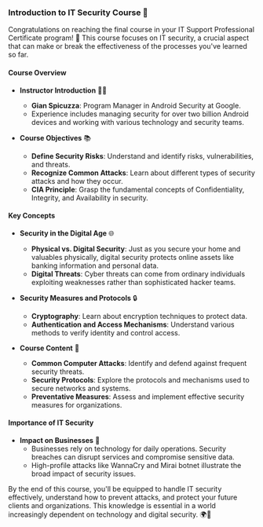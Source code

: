 ### Introduction to IT Security Course 🔐

Congratulations on reaching the final course in your IT Support Professional Certificate program! 🎉 This course focuses on IT security, a crucial aspect that can make or break the effectiveness of the processes you've learned so far.

#### Course Overview

- **Instructor Introduction** 🧑‍🏫
  - **Gian Spicuzza**: Program Manager in Android Security at Google. 
  - Experience includes managing security for over two billion Android devices and working with various technology and security teams.

- **Course Objectives** 📚
  - **Define Security Risks**: Understand and identify risks, vulnerabilities, and threats.
  - **Recognize Common Attacks**: Learn about different types of security attacks and how they occur.
  - **CIA Principle**: Grasp the fundamental concepts of Confidentiality, Integrity, and Availability in security.

#### Key Concepts

- **Security in the Digital Age** 🌐
  - **Physical vs. Digital Security**: Just as you secure your home and valuables physically, digital security protects online assets like banking information and personal data.
  - **Digital Threats**: Cyber threats can come from ordinary individuals exploiting weaknesses rather than sophisticated hacker teams.

- **Security Measures and Protocols** 🔒
  - **Cryptography**: Learn about encryption techniques to protect data.
  - **Authentication and Access Mechanisms**: Understand various methods to verify identity and control access.

- **Course Content** 📝
  - **Common Computer Attacks**: Identify and defend against frequent security threats.
  - **Security Protocols**: Explore the protocols and mechanisms used to secure networks and systems.
  - **Preventative Measures**: Assess and implement effective security measures for organizations.

#### Importance of IT Security

- **Impact on Businesses** 🏢
  - Businesses rely on technology for daily operations. Security breaches can disrupt services and compromise sensitive data.
  - High-profile attacks like WannaCry and Mirai botnet illustrate the broad impact of security issues.

By the end of this course, you'll be equipped to handle IT security effectively, understand how to prevent attacks, and protect your future clients and organizations. This knowledge is essential in a world increasingly dependent on technology and digital security. 🌍🔐